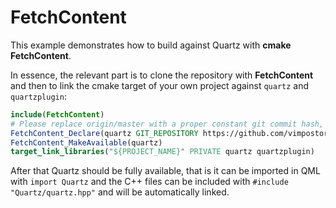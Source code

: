 # FetchContent

This example demonstrates how to build against Quartz with **cmake FetchContent**.

In essence, the relevant part is to clone the repository with **FetchContent** and then to link the cmake target of your own project against `quartz` and `quartzplugin`:

```cmake
include(FetchContent)
# Please replace origin/master with a proper constant git commit hash, to avoid breaking changes hitting you immediately
FetchContent_Declare(quartz GIT_REPOSITORY https://github.com/vimpostor/quartz.git GIT_TAG origin/master)
FetchContent_MakeAvailable(quartz)
target_link_libraries("${PROJECT_NAME}" PRIVATE quartz quartzplugin)
```

After that Quartz should be fully available, that is it can be imported in QML with `import Quartz` and the C++ files can be included with `#include "Quartz/quartz.hpp"` and will be automatically linked.

